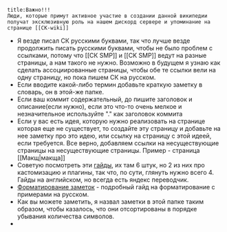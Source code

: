 ```ad-tip
title:Важно!!!
Люди, которые примут активное участие в создании данной википедии получат эксклюзивную роль на нашем дискорд сервере и упоминание на странице [[СК-wiki]]
```
* Я везде писал СК русскими буквами, так что лучше везде продолжить писать русскими буквами, чтобы не было проблем с ссылками, потому что [[СК SMP]] и [[CK SMP]] ведут на разные страницы, а нам такого не нужно. Возможно в будущем я узнаю как сделать ассоциированные страницы, чтобы обе те ссылки вели на одну страницу, но пока пишем СК на русском. 
* Если вводите какой-либо термин добавьте краткую заметку в словарь, он в этой-же папке.
* Если ваш коммит содержательный, до пишите заголовок и описание(если нужно), если это что-то очень мелкое и незначительное используйте "." как заголовок коммита
* Если у вас есть идея, которую нужно реализовать на странице которая еще не существует, то создайте эту страницу и добавьте на нее заметку про это идею, или ссылку на страницу с этой идеей, если требуется. Все верно, добавляем ссылки на несуществующие страницы на несуществующие страницы. Пример - страница [[Макщ|макща]] 
* Советую посмотреть эти [гайды](https://www.youtube.com/watch?v=QgbLb6QCK88), их там 6 штук, но 2 из них про кастомизацию и плагины, так что, по сути, глянуть нужно всего 4. Гайды на английском, но всегда есть яндекс переводчик.  
* [Форматирование заметок](https://publish.obsidian.md/help-ru/%D0%A0%D1%83%D0%BA%D0%BE%D0%B2%D0%BE%D0%B4%D1%81%D1%82%D0%B2%D0%B0/%D0%A4%D0%BE%D1%80%D0%BC%D0%B0%D1%82%D0%B8%D1%80%D0%BE%D0%B2%D0%B0%D0%BD%D0%B8%D0%B5+%D0%B7%D0%B0%D0%BC%D0%B5%D1%82%D0%BE%D0%BA) - подробный гайд на форматирование с примерами на русском. 
* Как вы можете заметить, я назвал заметки в этой папке таким образом, чтобы казалось, что они отсортированы в порядке убывания количества символов.
* 